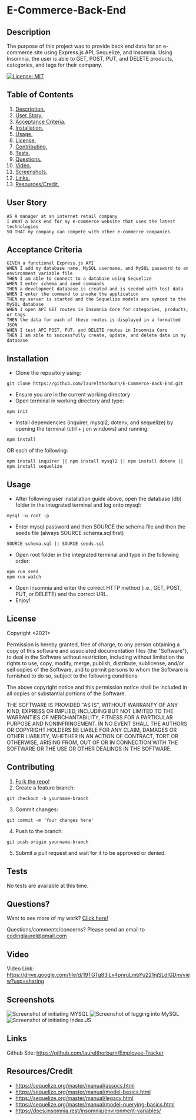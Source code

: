# E-Commerce-Back-End

<a name="descsection"></a>
## Description
The purpose of this project was to provide back end data for an e-commerce site using Express.js API, Sequelize, and Insomnia. Using Insomnia, the user is able to GET, POST, PUT, and DELETE products, categories, and tags for their company.

[![License: MIT](https://img.shields.io/badge/License-MIT-yellow.svg)](https://opensource.org/licenses/MIT)


## Table of Contents
1. [ Description. ](#descsection)
2. [ User Story. ](#usersection)
3. [ Acceptance Criteria. ](#acceptancesection)
4. [ Installation. ](#installsection)
5. [ Usage. ](#usagesection)
6. [ License. ](#licensesection)
7. [ Contributing. ](#contribsection)
8. [ Tests. ](#testsection)
9. [ Questions. ](#questionssection)
10. [ Video. ](#videosection)
11. [ Screenshots. ](#picsection)
12. [ Links. ](#linksection)
13. [ Resources/Credit. ](#creditsection)

<a name="usersection"></a>
## User Story
```
AS A manager at an internet retail company
I WANT a back end for my e-commerce website that uses the latest technologies
SO THAT my company can compete with other e-commerce companies
```

<a name="acceptancesection"></a>
## Acceptance Criteria
```
GIVEN a functional Express.js API
WHEN I add my database name, MySQL username, and MySQL password to an environment variable file
THEN I am able to connect to a database using Sequelize
WHEN I enter schema and seed commands
THEN a development database is created and is seeded with test data
WHEN I enter the command to invoke the application
THEN my server is started and the Sequelize models are synced to the MySQL database
WHEN I open API GET routes in Insomnia Core for categories, products, or tags
THEN the data for each of these routes is displayed in a formatted JSON
WHEN I test API POST, PUT, and DELETE routes in Insomnia Core
THEN I am able to successfully create, update, and delete data in my database

```

<a name="installsection"></a>
## Installation
* Clone the repository using:
```
git clone https://github.com/laurelthorburn/E-Commerce-Back-End.git
```
* Ensure you are in the current working directory
* Open terminal in working directory and type:
```
npm init
```
* Install dependencies (inquirer, mysql2, dotenv, and sequelize) by opening the terminal (ctrl + j on windows) and running:
```
npm install
```
OR each of the following:
```
npm install inquirer || npm install mysql2 || npm install dotenv || npm install sequelize
```

<a name="usagesection"></a>
## Usage
*  After following user installation guide above, open the database (db) folder in the integrated terminal and log onto mysql:
```
mysql -u root -p
```
* Enter mysql password and then SOURCE the schema file and then the seeds file (always SOURCE schema.sql first)
```
SOURCE schema.sql || SOURCE seeds.sql
```
* Open root folder in the integrated terminal and type in the following order:
```
npm run seed
npm run watch
```
* Open Insomnia and enter the correct HTTP method (i.e., GET, POST, PUT, or DELETE) and the correct URL.
* Enjoy!

<a name="licensesection"></a>
## License
Copyright <2021>

Permission is hereby granted, free of charge, to any person obtaining a copy of this software and associated documentation files (the "Software"), to deal in the Software without restriction, including without limitation the rights to use, copy, modify, merge, publish, distribute, sublicense, and/or sell copies of the Software, and to permit persons to whom the Software is furnished to do so, subject to the following conditions:

The above copyright notice and this permission notice shall be included in all copies or substantial portions of the Software.

THE SOFTWARE IS PROVIDED "AS IS", WITHOUT WARRANTY OF ANY KIND, EXPRESS OR IMPLIED, INCLUDING BUT NOT LIMITED TO THE WARRANTIES OF MERCHANTABILITY, FITNESS FOR A PARTICULAR PURPOSE AND NONINFRINGEMENT. IN NO EVENT SHALL THE AUTHORS OR COPYRIGHT HOLDERS BE LIABLE FOR ANY CLAIM, DAMAGES OR OTHER LIABILITY, WHETHER IN AN ACTION OF CONTRACT, TORT OR OTHERWISE, ARISING FROM, OUT OF OR IN CONNECTION WITH THE SOFTWARE OR THE USE OR OTHER DEALINGS IN THE SOFTWARE.

  <a name="contribsection"></a>
## Contributing
  
1. [Fork the repo!](https://docs.github.com/en/get-started/quickstart/fork-a-repo)
2. Create a feature branch:
```
git checkout -b yourname-branch
```
3. Commit changes:
```
git commit -m 'Your changes here'
```
4. Push to the branch:
```
git push origin yourname-branch
```
5. Submit a pull request and wait for it to be approved or denied.

  <a name="testsection"></a>
## Tests
  No tests are available at this time.

  <a name="questionssection"></a>
## Questions?
  Want to see more of my work? [Click here!](https://github.com/laurelthorburn)

  Questions/comments/concerns? Please send an email to codinglaurel@gmail.com
  
  <a name="videosection"></a>
## Video
   Video Link: https://drive.google.com/file/d/19TGTg83lLx4pnruLmbYu221njSLdIGDm/view?usp=sharing

  <a name="picsection"></a>
  ## Screenshots
  ![Screenshot of initiating MYSQL](./media/screenshot1.png)
  ![Screenshot of logging into MySQL](./media/screenshot2.png)
  ![Screenshot of initiating Index.JS](./media/screenshot3.png)

  <a name="linksection"></a>
  ## Links
  
  Github Site: https://github.com/laurelthorburn/Employee-Tracker

  <a name="creditsection"></a>
## Resources/Credit
* https://sequelize.org/master/manual/assocs.html
* https://sequelize.org/master/manual/model-basics.html
* https://sequelize.org/master/manual/legacy.html
* https://sequelize.org/master/manual/model-querying-basics.html
* https://docs.insomnia.rest/insomnia/environment-variables/





